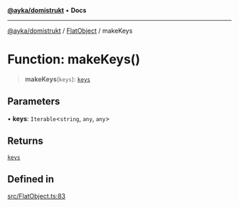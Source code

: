 [**@ayka/domistrukt**](../../../README.md) • **Docs**

***

[@ayka/domistrukt](../../../globals.md) / [FlatObject](../README.md) / makeKeys

# Function: makeKeys()

> **makeKeys**(`keys`): [`keys`](../type-aliases/keys.md)

## Parameters

• **keys**: `Iterable`\<`string`, `any`, `any`\>

## Returns

[`keys`](../type-aliases/keys.md)

## Defined in

[src/FlatObject.ts:83](https://github.com/AndreyMork/domistrukt/blob/edcfe9ca26584b5845c6864b1bb3eb94a6a879e3/src/FlatObject.ts#L83)
